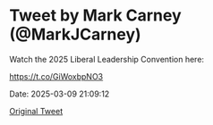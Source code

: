 # Tweet by Mark Carney (@MarkJCarney)

Watch the 2025 Liberal Leadership Convention here:

 https://t.co/GiWoxbpNO3

Date: 2025-03-09 21:09:12

[Original Tweet](https://x.com/MarkJCarney/status/1898843535207502108)
